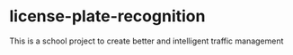 # license-plate-recognition
This is a school project to create better and intelligent traffic management
